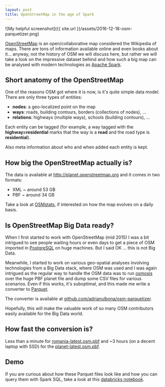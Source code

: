```yaml
--- 
layout: post
title: OpenStreetMap in the age of Spark 
---
```


![My helpful screenshot]({{ site.url }}/assets/2016-12-18-osm-parquetizer.png)

[OpenStreetMap](http://www.openstreetmap.org) is an open/collaborative map considered the Wikipedia of maps. There are tons of information available online and even books about it... anyway, not the history of OSM we will discuss here, but rather we will take a look on the impressive dataset behind and how such a big map can be analysed with modern technologies as [Apache Spark](http://spark.apache.org).  

Short anatomy of the OpenStreetMap
---

One of the reasons OSM got where it is now, is it's quite simple data model. There are only three types of entities: 

- **nodes**: a geo-localized point on the map
- **ways**: roads, building contours, borders (collections of nodes), ...
- **relations**: highways (multiple ways), schools (building contours), ...

Each entity can be tagged (for example, a way tagged with the **highway=residential** marks that the way is a **road** and the road type is **residential**). 

Also meta information about who and when added each entity is kept.

How big the OpenStreetMap actually is?
---

The data is available at <http://planet.openstreetmap.org> and it comes in two formats:

- XML ~ around 53 GB
- PBF ~ around 34 GB

Take a look at [OSMstats](http://osmstats.neis-one.org), if interested on how the map evolves on a daily basis.

Is OpenStreetMap Big Data ready?
---

When I first started to work with OpenStreetMap (mid 2015) I was a bit intrigued to see people waiting hours or even days to get a piece of OSM imported in [PostgreSQL](https://www.postgresql.org) on huge machines. But I said OK ... this is not Big Data. 

Meanwhile, I started to work on various geo-spatial analyses involving technologies from a Big Data stack, where OSM was used and I was again intrigued as the regular way to handle the OSM data was to run [osmosis](https://github.com/openstreetmap/osmosis) over the huge PBF planet file and dump some CSV files for various scenarios. Even if this works, it's suboptimal, and this made me write a converter to [Parquet](https://parquet.apache.org).

The converter is available at [github.com/adrianulbona/osm-parquetizer](https://github.com/adrianulbona/osm-parquetizer). 

Hopefully, this will make the valuable work of so many OSM contributors easily available for the Big Data world.
 
How fast the conversion is?
---------------------------

Less than a minute for [romania-latest.osm.pbf](http://download.geofabrik.de/europe/romania-latest.osm.pbf) and ~3 hours (on a decent laptop with SSD) for the [planet-latest.osm.pbf](http://planet.openstreetmap.org/pbf/planet-latest.osm.pbf).

Demo
---
If you are curious about how these Parquet files look like and how you can query them with Spark SQL, take a look at this [databricks notebook](https://databricks-prod-cloudfront.cloud.databricks.com/public/4027ec902e239c93eaaa8714f173bcfc/4082562773728035/2089274675795739/3712305628257488/latest.html).
